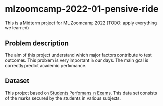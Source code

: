 # mlzoomcamp-2022-01-pensive-ride
This is a Midterm project for ML Zoomcamp 2022 (TODO: apply everything we learned)

## Problem description
The aim of this project understand which major factors contribute to test outcomes. This problem is very important in our days. The main goal is correctly predict academic perfomance. 


## Dataset
This project based on [Students Perfomans in Exams](https://www.kaggle.com/datasets/whenamancodes/students-performance-in-exams?resource=download). This data set consists of the marks secured by the students in various subjects.

